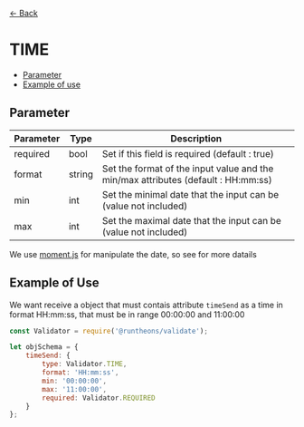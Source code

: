 [<- Back](https://github.com/Runtheons/runtheons-validate#type)

# TIME

- [Parameter](https://github.com/Runtheons/runtheons-validate/blob/master/doc/time.md#parameter)
- [Example of use](https://github.com/Runtheons/runtheons-validate/blob/master/doc/time.md#example-of-use)

## Parameter

| Parameter | Type   | Description                                                                       |
| --------- | ------ | --------------------------------------------------------------------------------- |
| required  | bool   | Set if this field is required (default : true)                                    |
| format    | string | Set the format of the input value and the min/max attributes (default : HH:mm:ss) |
| min       | int    | Set the minimal date that the input can be (value not included)                   |
| max       | int    | Set the maximal date that the input can be (value not included)                   |

We use [moment.js](https://momentjs.com/docs/#/manipulating/ 'moment.js') for manipulate the date, so see for more datails

## Example of Use

We want receive a object that must contais attribute `timeSend` as a time in format HH:mm:ss, that must be in range 00:00:00 and 11:00:00

```javascript
const Validator = require('@runtheons/validate');

let objSchema = {
	timeSend: {
		type: Validator.TIME,
		format: 'HH:mm:ss',
		min: '00:00:00',
		max: '11:00:00',
		required: Validator.REQUIRED
	}
};
```
